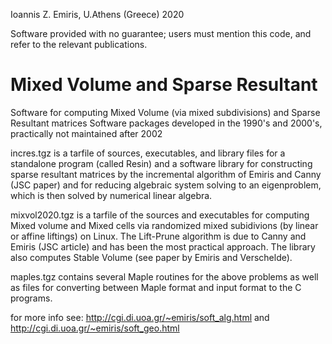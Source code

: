 Ioannis Z. Emiris, U.Athens (Greece) 2020

Software provided with no guarantee; users must mention this code, and refer to the relevant publications.

# Mixed Volume and Sparse Resultant

Software for computing Mixed Volume (via mixed subdivisions) and Sparse Resultant matrices
Software packages developed in the 1990's and 2000's, practically not maintained after 2002

incres.tgz is a tarfile of sources, executables, and library files for a standalone program (called Resin) and a software library for constructing sparse resultant matrices by the incremental algorithm of Emiris and Canny (JSC paper) and for reducing algebraic system solving to an eigenproblem, which is then solved by numerical linear algebra.

mixvol2020.tgz is a tarfile of the sources and executables for computing Mixed volume and Mixed cells via randomized mixed subidivions (by linear or affine liftings) on Linux. The Lift-Prune algorithm is due to Canny and Emiris (JSC article) and has been the most practical approach. The library also computes Stable Volume (see paper by Emiris and Verschelde).

maples.tgz contains several Maple routines for the above problems as well as files for converting between Maple format and input format to the C programs.

for more info see: http://cgi.di.uoa.gr/~emiris/soft_alg.html and http://cgi.di.uoa.gr/~emiris/soft_geo.html
